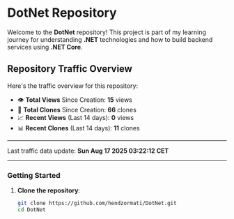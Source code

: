 # DotNet Repository

Welcome to the **DotNet** repository! This project is part of my learning journey for understanding **.NET** technologies and how to build backend services using **.NET Core**. 

## Repository Traffic Overview

Here's the traffic overview for this repository:

- 👁️ **Total Views** Since Creation: **15** views
- 🔄 **Total Clones** Since Creation: **66** clones
- 📈 **Recent Views** (Last 14 days): **0** views
- 📊 **Recent Clones** (Last 14 days): **11** clones

---

Last traffic data update: **Sun Aug 17 2025 03:22:12 CET**

---
### Getting Started

1. **Clone the repository**:
   ```bash
   git clone https://github.com/hendzormati/DotNet.git
   cd DotNet
